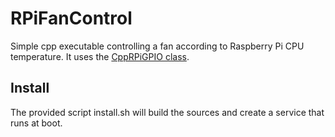 # RPiFanControl

Simple cpp executable controlling a fan according to Raspberry Pi CPU temperature. It uses the [CppRPiGPIO class](https://github.com/flosorin/CppRPiGPIO).

## Install

The provided script install.sh will build the sources and create a service that runs at boot.
